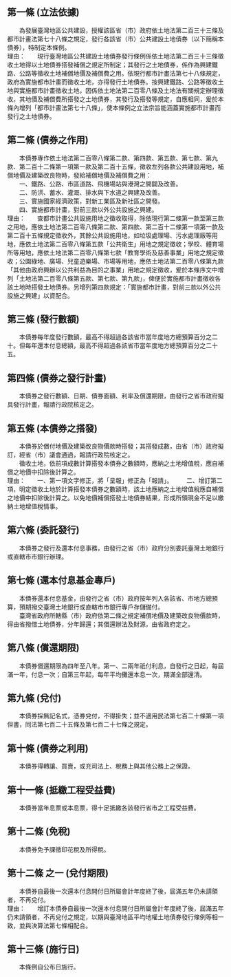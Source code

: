 第一條 (立法依據)
-----------------
　　為發展臺灣地區公共建設，授權該區省（市）政府依土地法第二百三十三條及都市計畫法第七十八條之規定，發行各該省（市）公共建設土地債券（以下簡稱本債券），特制定本條例。  
理由：　　現行臺灣地區公共建設土地債券發行條例係依土地法第二百三十三條徵收土地得以土地債券搭發補償之規定所制定；其發行之土地債券，係作為興建鐵路、公路等徵收土地補償地價及補償費之用。依現行都市計畫法第七十八條規定，政府為實施都市計畫而徵收土地，亦得發行土地債券。按興建鐵路、公路等徵收土地與實施都市計畫徵收土地，因係依土地法第二百零八條及土地法有關規定辦理徵收，其地價及補償費所搭發之土地債券，其發行及搭發等規定，自應相同，爰於本條內增列「都市計畫法第七十八條」，使本條例之立法宗旨能涵蓋實施都市計畫而發行之土地債券。

第二條 (債券之作用)
-------------------
　　本債券專作依土地法第二百零八條第二款、第四款、第五款、第七款、第九款、第二百十二條第一項第一款及第二百十五條，徵收左列各款公共建設用地，補償地價及建築改良物時，發給補償地價及補償費之用：  
　　一、鐵路、公路、市區道路、飛機場站與港灣之開闢及改善。  
　　二、防洪、蓄水、灌溉、排水與下水道之興建及改善。  
　　三、實施國家經濟政策，對新工業區及新社區之開發。  
　　四、實施都市計畫，對前三款以外公共設施之興建。  
理由：　　查都市計畫公共設施用地之徵收取得，除依現行第二條第一款至第三款之用地，應依土地法第二百零八條第二款、第四款、第二百十二條第一項第一款及第二百十五條規定徵收外，其餘公共設施用地，如垃圾處理場、污水處理廠等用地，應依土地法第二百零八條第五款「公共衛生」用地之規定徵收；學校、體育場所等用地，應依土地法第二百零八條第七款「教育學術及慈善事業」用地之規定徵收；公園綠地、廣場、兒童遊樂場、市場等用地，應依土地法第二百零八條第九款「其他由政府興辦以公共利益為目的之事業」用地之規定徵收，爰於本條序文中增列「土地法第二百零八條第五款、第七款、第九款」，俾便於實施都市計畫徵收各該土地時搭發土地債券。另增列第四款規定：「實施都市計畫，對前三款以外公共設施之興建」以資配合。

第三條 (發行數額)
-----------------
　　本債券每年度發行數額，最高不得超過各該省市當年度地方總預算百分之二十。但每年還本付息總額，最高不得超過各該省市當年度地方總預算百分之二十五。  


第四條 (債券之發行計畫)
-----------------------
　　本債券之發行數額、日期、債券面額、利率及償還期限，由發行之省市政府擬具發行計畫，報請行政院核定之。  


第五條 (本債券之搭發)
---------------------
　　本債券於償付地價及建築改良物價款時搭發；其搭發成數，由省（市）政府擬訂，經省（市）議會通過，報請行政院核定之。  
　　徵收土地，依前項成數計算搭發本債券之數額時，應納之土地增值稅，應自補償之地價中扣除後計算之。  
理由：　　一、第一項文字修正，將「呈報」修正為「報請」。
　　二、增訂第二項，明定徵收土地於計算搭發本債券之數額時，該土地應納之土地增值稅應自補償之地價中扣除後計算之。以免地價補償搭發土地債券結果，形成所領現金不足以繳納土地增值稅情事。

第六條 (委託發行)
-----------------
　　本債券之發行及還本付息事務，由發行之省（市）政府分別委託臺灣土地銀行或直轄市市銀行辦理。  


第七條 (還本付息基金專戶)
-------------------------
　　本債券還本付息基金，由發行之省（市）政府按年列入各該省、市地方總預算，預期撥交臺灣土地銀行或直轄市市銀行專戶存儲備付。  
　　臺灣省政府所轄縣（市）政府依第二條之規定補償地價及建築改良物價款時，得由省撥借土地債券，分年歸還；其償還辦法及財源，由省政府定之。  


第八條 (償還期限)
-----------------
　　本債券償還期限為四年至八年。第一、二兩年祇付利息，自發行之日起，每屆滿一年，付息一次；自第三年起，每年平均攤還本息一次，期滿全部還清。  


第九條 (兌付)
-------------
　　本債券採無記名式，憑券兌付，不得掛失；並不適用民法第七百二十條第一項但書，同法第七百二十五條及第七百二十七條之規定。  


第十條 (債券之利用)
-------------------
　　本債券得轉讓、買賣，或充司法上、稅務上與其他公務上之保證。  


第十一條 (抵繳工程受益費)
-------------------------
　　本債券當年息票或本息票，得十足抵繳各該發行省市之工程受益費。  


第十二條 (免稅)
---------------
　　本債券免予課徵印花稅及所得稅。  


第十二條 之一 (兌付期限)
------------------------
　　本債券自最後一次還本付息開付日所屬會計年度終了後，屆滿五年仍未請領者，不再兌付。  
理由：　　增訂本債券自最後一次還本付息開付日所屬會計年度終了後，屆滿五年仍未請領者，不再兌付之規定，以期與臺灣地區平均地權土地債券發行條例等相一致，並與決算法第七條相配合。

第十三條 (施行日)
-----------------
　　本條例自公布日施行。